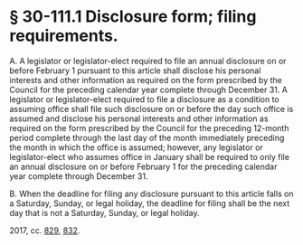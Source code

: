 # § 30-111.1 Disclosure form; filing requirements.

<p>A. A legislator or legislator-elect required to file an annual disclosure on or before February 1 pursuant to this article shall disclose his personal interests and other information as required on the form prescribed by the Council for the preceding calendar year complete through December 31. A legislator or legislator-elect required to file a disclosure as a condition to assuming office shall file such disclosure on or before the day such office is assumed and disclose his personal interests and other information as required on the form prescribed by the Council for the preceding 12-month period complete through the last day of the month immediately preceding the month in which the office is assumed; however, any legislator or legislator-elect who assumes office in January shall be required to only file an annual disclosure on or before February 1 for the preceding calendar year complete through December 31.</p><p>B. When the deadline for filing any disclosure pursuant to this article falls on a Saturday, Sunday, or legal holiday, the deadline for filing shall be the next day that is not a Saturday, Sunday, or legal holiday.</p><p>2017, cc. <a href='http://lis.virginia.gov/cgi-bin/legp604.exe?171+ful+CHAP0829'>829</a>, <a href='http://lis.virginia.gov/cgi-bin/legp604.exe?171+ful+CHAP0832'>832</a>.</p>
